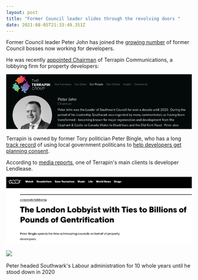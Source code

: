 ```yaml
---
layout: post
title: "Former Council leader slides through the revolving doors "
date: 2021-08-05T21:33:49.351Z
---
```

Former Council leader Peter John has joined the [growing number](https://www.35percent.org/revolving-doors/) of former Council bosses now working for developers.

He was recently [appointed Chairman](https://www.terrapingroup.co.uk/ourPeople/17) of Terrapin Communications, a lobbying firm for property developers:

![](/img/pjterrapin.png)

Terrapin is owned by former Tory politician Peter Bingle, who has a long [track record](https://www.theguardian.com/uk-news/2018/sep/13/home-builders-lobbyist-pushed-council-leader-to-sort-and-speed-planning) of using local government politicans to [help developers get planning consent](https://www.theguardian.com/uk-news/2018/sep/13/home-builders-lobbyist-pushed-council-leader-to-sort-and-speed-planning).

According to [media reports](https://www.vice.com/en/article/43avj3/the-london-lobbyist-with-ties-to-billions-of-pounds-of-gentrification), one of Terrapin's main clients is developer Lendlease.

![](/img/terrapinvice.png)



![](https://southwarknotes.files.wordpress.com/2020/11/pj-bingle-1-2.jpg?w=768)



Peter headed Southwark's Labour administration for 10 whole years until he stood down in 2020 

 